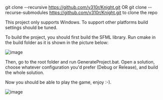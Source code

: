 git clone --recursive https://github.com/v310r/Knight.git OR git clone --recurse-submodules https://github.com/v310r/Knight.git to clone the repo

This project only supports Windows. To support other platforms build settings should be tuned.

To build the project, you should first build the SFML library. Run cmake in the build folder as it is shown in the picture below:

![image](https://github.com/v310r/Knight/assets/80487632/7b82b38b-8d23-4f8e-9f0c-4798d6739517)

Then, go to the root folder and run GenerateProject.bat. Open a solution, choose whatever configuration you'd prefer (Debug or Release), and build the whole solution.

Now you should be able to play the game, enjoy :-).

![image](https://github.com/v310r/Knight/assets/80487632/d0d9e186-690f-4490-b252-f0afb07fd8f6)
